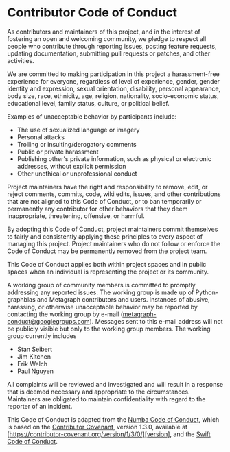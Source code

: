 # Contributor Code of Conduct

As contributors and maintainers of this project, and in the interest of
fostering an open and welcoming community, we pledge to respect all people who
contribute through reporting issues, posting feature requests, updating
documentation, submitting pull requests or patches, and other activities.

We are committed to making participation in this project a harassment-free
experience for everyone, regardless of level of experience, gender, gender
identity and expression, sexual orientation, disability, personal appearance,
body size, race, ethnicity, age, religion, nationality, socio-economic status,
educational level, family status, culture, or political belief.

Examples of unacceptable behavior by participants include:

- The use of sexualized language or imagery
- Personal attacks
- Trolling or insulting/derogatory comments
- Public or private harassment
- Publishing other's private information, such as physical or electronic
  addresses, without explicit permission
- Other unethical or unprofessional conduct

Project maintainers have the right and responsibility to remove, edit, or
reject comments, commits, code, wiki edits, issues, and other contributions
that are not aligned to this Code of Conduct, or to ban temporarily or
permanently any contributor for other behaviors that they deem inappropriate,
threatening, offensive, or harmful.

By adopting this Code of Conduct, project maintainers commit themselves to
fairly and consistently applying these principles to every aspect of managing
this project. Project maintainers who do not follow or enforce the Code of
Conduct may be permanently removed from the project team.

This Code of Conduct applies both within project spaces and in public spaces
when an individual is representing the project or its community.

A working group of community members is committed to promptly addressing any
reported issues. The working group is made up of Python-graphblas and Metagraph contributors and users.
Instances of abusive, harassing, or otherwise unacceptable behavior may be
reported by contacting the working group by e-mail (metagraph-conduct@googlegroups.com).
Messages sent to this e-mail address will not be publicly visible but only to
the working group members. The working group currently includes

- Stan Seibert
- Jim Kitchen
- Erik Welch
- Paul Nguyen

All complaints will be reviewed and investigated and will result in a response
that is deemed necessary and appropriate to the circumstances. Maintainers are
obligated to maintain confidentiality with regard to the reporter of an
incident.

This Code of Conduct is adapted from the [Numba Code of Conduct][numba], which is based on the [Contributor Covenant][homepage],
version 1.3.0, available at
[https://contributor-covenant.org/version/1/3/0/][version],
and the [Swift Code of Conduct][swift].

[numba]: https://github.com/numba/numba-governance/blob/accepted/code-of-conduct.md
[homepage]: https://contributor-covenant.org
[version]: https://contributor-covenant.org/version/1/3/0/
[swift]: https://swift.org/community/#code-of-conduct
